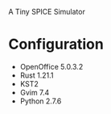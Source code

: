 A Tiny SPICE Simulator

Configuration
==================

* OpenOffice 5.0.3.2
* Rust 1.21.1
* KST2 
* Gvim 7.4
* Python 2.7.6



